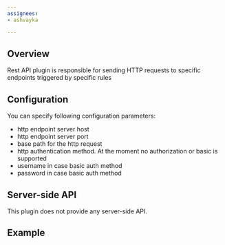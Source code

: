 ```yaml
---
assignees:
- ashvayka

---
```


## Overview

Rest API plugin is responsible for sending HTTP requests to specific endpoints triggered by specific rules

## Configuration

You can specify following configuration parameters:

 - http endpoint server host
 - http endpoint server port
 - base path for the http request
 - http authentication method. At the moment no authorization or basic is supported
 - username in case basic auth method
 - password in case basic auth method

## Server-side API

This plugin does not provide any server-side API.

## Example

